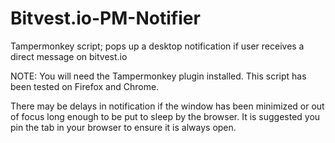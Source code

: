 # Bitvest.io-PM-Notifier
Tampermonkey script; pops up a desktop notification if user receives a direct message on bitvest.io

NOTE: You will need the Tampermonkey plugin installed.
This script has been tested on Firefox and Chrome.

There may be delays in notification if the window has been minimized or out of focus long enough to be put to sleep by the browser.
It is suggested you pin the tab in your browser to ensure it is always open.

